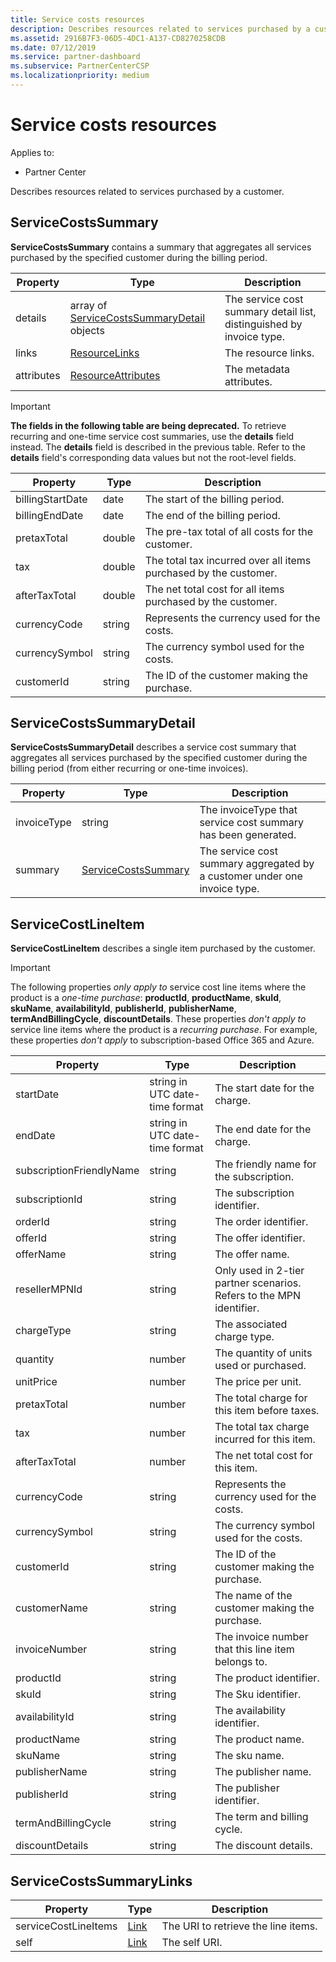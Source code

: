 ```yaml
---
title: Service costs resources
description: Describes resources related to services purchased by a customer.
ms.assetid: 2916B7F3-06D5-4DC1-A137-CD8270258CDB
ms.date: 07/12/2019
ms.service: partner-dashboard
ms.subservice: PartnerCenterCSP
ms.localizationpriority: medium
---
```


# Service costs resources

Applies to:

- Partner Center

Describes resources related to services purchased by a customer.

## ServiceCostsSummary

**ServiceCostsSummary** contains a summary that aggregates all services purchased by the specified customer during the billing period.

| Property | Type | Description |
| -------- | ---- | ----------- |
| details | array of [ServiceCostsSummaryDetail](#servicecostssummarydetail) objects | The service cost summary detail list, distinguished by invoice type.|
| links | [ResourceLinks](utility-resources.md#resourcelinks) | The resource links. |
| attributes | [ResourceAttributes](utility-resources.md#resourceattributes) | The metadata attributes. |

> [!IMPORTANT]
> **The fields in the following table are being deprecated.** To retrieve recurring and one-time service cost summaries, use the **details** field instead. The **details** field is described in the previous table. Refer to the **details** field's corresponding data values but not the root-level fields.

| Property | Type | Description |
| -------- | ---- | ----------- |
| billingStartDate | date | The start of the billing period. |
| billingEndDate | date | The end of the billing period. |
| pretaxTotal | double | The pre-tax total of all costs for the customer. |
| tax  | double | The total tax incurred over all items purchased by the customer. |
| afterTaxTotal | double | The net total cost for all items purchased by the customer. |
| currencyCode | string | Represents the currency used for the costs. |
| currencySymbol | string | The currency symbol used for the costs. |
| customerId | string | The ID of the customer making the purchase. |

## ServiceCostsSummaryDetail

**ServiceCostsSummaryDetail** describes a service cost summary that aggregates all services purchased by the specified customer during the billing period (from either recurring or one-time invoices).

| Property | Type | Description |
| -------- | ---- | ----------- |
| invoiceType | string | The invoiceType that service cost summary has been generated. |
| summary | [ServiceCostsSummary](#servicecostssummary) | The service cost summary aggregated by a customer under one invoice type. |

## ServiceCostLineItem

**ServiceCostLineItem** describes a single item purchased by the customer.

> [!IMPORTANT]
> The following properties *only apply to* service cost line items where the product is a *one-time purchase*: **productId**, **productName**, **skuId**, **skuName**, **availabilityId**, **publisherId**, **publisherName**, **termAndBillingCycle**, **discountDetails**. These properties *don't apply to* service line items where the product is a *recurring purchase*. For example, these properties *don't apply* to subscription-based Office 365 and Azure.

| Property                 | Type                           | Description                                                          |
|--------------------------|--------------------------------|----------------------------------------------------------------------|
| startDate                | string in UTC date-time format | The start date for the charge.                                       |
| endDate                  | string in UTC date-time format | The end date for the charge.                                         |
| subscriptionFriendlyName | string                         | The friendly name for the subscription.                              |
| subscriptionId           | string                         | The subscription identifier.                                         |
| orderId                  | string                         | The order identifier.                                                |
| offerId                  | string                         | The offer identifier.                                                |
| offerName                | string                         | The offer name.                                                      |
| resellerMPNId            | string                         | Only used in 2-tier partner scenarios. Refers to the MPN identifier. |
| chargeType               | string                         | The associated charge type.                                          |
| quantity                 | number                         | The quantity of units used or purchased.                             |
| unitPrice                | number                         | The price per unit.                                                  |
| pretaxTotal              | number                         | The total charge for this item before taxes.                         |
| tax                      | number                         | The total tax charge incurred for this item.                         |
| afterTaxTotal            | number                         | The net total cost for this item.                                    |
| currencyCode             | string                         | Represents the currency used for the costs.                          |
| currencySymbol           | string                         | The currency symbol used for the costs.                              |
| customerId               | string                         | The ID of the customer making the purchase.                          |
| customerName             | string                         | The name of the customer making the purchase.                        |
| invoiceNumber            | string                         | The invoice number that this line item belongs to.                   |
| productId                | string                         | The product identifier.                                              |
| skuId                    | string                         | The Sku identifier.                                                  |
| availabilityId           | string                         | The availability identifier.                                         |
| productName              | string                         | The product name.                                                    |
| skuName                  | string                         | The sku name.                                                        |
| publisherName            | string                         | The publisher name.                                                  |
| publisherId              | string                         | The publisher identifier.                                            |
| termAndBillingCycle      | string                         | The term and billing cycle.                                          |
| discountDetails          | string                         | The discount details.                                                |

## ServiceCostsSummaryLinks

| Property             | Type                               | Description                         |
|----------------------|------------------------------------|-------------------------------------|
| serviceCostLineItems | [Link](utility-resources.md#link) | The URI to retrieve the line items. |
| self                 | [Link](utility-resources.md#link) | The self URI.                       |
